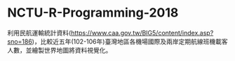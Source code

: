 # NCTU-R-Programming-2018
利用民航運輸統計資料(https://www.caa.gov.tw/BIG5/content/index.asp?sno=186)，比較近五年(102-106年)臺灣地區各機場國際及兩岸定期航線班機載客人數，並繪製世界地圖將資料視覺化。
